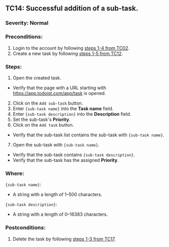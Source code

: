 ## TC14: Successful addition of a sub-task.
### Severity: Normal
### Preconditions:
1. Login to the account by following [steps 1-4 from TC02](TC02.md).
2. Create a new task by following [steps 1-5 from TC12](TC12.md).
### Steps:
1. Open the created task.
* Verify that the page with a URL starting with https://app.todoist.com/app/task is opened.
2. Click on the `Add sub-task` button.
3. Enter `{sub-task name}` into the **Task name** field.
4. Enter `{sub-task description}` into the  **Description** field.
5. Set the sub-task's **Priority**.
6. Click on the `Add task` button.
* Verify that the sub-task list contains the sub-task with `{sub-task name}`.
7. Open the sub-task with `{sub-task name}`.
* Verify that the sub-task contains `{sub-task description}`.
* Verify that the sub-task has the assigned **Priority**.
### Where:
`{sub-task name}`:
* A string with a length of 1–500 characters.

`{sub-task description}`:
* A string with a length of 0–16383 characters.
### Postconditions:
1. Delete the task by following [steps 1-3 from TC17](TC17.md).